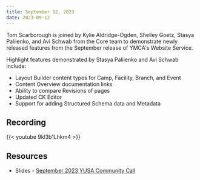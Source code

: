 ```yaml
---
title: September 12, 2023
date: 2023-09-12
---
```


Tom Scarborough is joined by Kylie Aldridge-Ogden, Shelley Goetz, Stasya Paliienko, and Avi Schwab from the Core team to demonstrate newly released features from the September release of YMCA's Website Service.

Highlight features demonstrated by Stasya Paliienko and Avi Schwab include:
- Layout Builder content types for Camp, Facility, Branch, and Event
- Content Overview documentation links
- Ability to compare Revisions of pages
- Updated CK Editor
- Support for adding Structured Schema data and Metadata

## Recording

{{< youtube 9kl3b1Lhkm4 >}}

## Resources

- Slides - [September 2023 YUSA Community Call](</monthly-calls/decks/2023-09 YUSA Community Call.pdf>)
